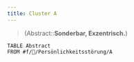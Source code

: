 ```yaml
---
title: Cluster A
---
```

> (Abstract::**Sonderbar, Exzentrisch.**)
```dataview
TABLE Abstract
FROM #f/💭/Persönlichkeitsstörung/A 
```